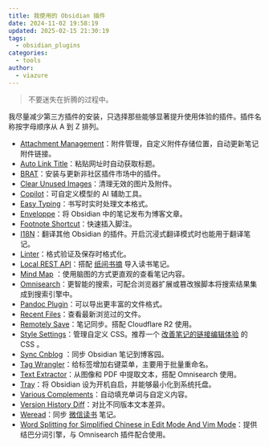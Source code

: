 ```yaml
---
title: 我使用的 Obsidian 插件
date: 2024-11-02 19:58:19
updated: 2025-02-15 21:30:19
tags:
  - obsidian_plugins
categories:
  - tools
author:
  - viazure
---
```


> 不要迷失在折腾的过程中。

我尽量减少第三方插件的安装，只选择那些能够显著提升使用体验的插件。插件名称按字母顺序从 A 到 Z 排列。

- [Attachment Management](obsidian://show-plugin?id=attachment-management)：附件管理，自定义附件存储位置，自动更新笔记附件链接。
- [Auto Link Title](obsidian://show-plugin?id=obsidian-auto-link-title)：粘贴网址时自动获取标题。
- [BRAT](obsidian://show-plugin?id=obsidian42-brat)：安装与更新非社区插件市场中的插件。
- [Clear Unused Images](obsidian://show-plugin?id=oz-clear-unused-images)：清理无效的图片及附件。
- [Copilot](obsidian://show-plugin?id=copilot)：可自定义模型的 AI 辅助工具。
- [Easy Typing](obsidian://show-plugin?id=easy-typing-obsidian)：书写时实时处理文本格式。
- [Enveloppe](obsidian://show-plugin?id=obsidian-mkdocs-publisher)：将 Obsidian 中的笔记发布为博客文章。
- [Footnote Shortcut](obsidian://show-plugin?id=obsidian-footnotes)：快速插入脚注。
- [I18N](https://github.com/0011000000110010/obsidian-i18n)：翻译其他 Obsidian 的插件。开启沉浸式翻译模式时也能用于翻译笔记。
- [Linter](obsidian://show-plugin?id=obsidian-linter)：格式验证及保存时格式化。
- [Local REST API](obsidian://show-plugin?id=obsidian-local-rest-api)：搭配 [纸间书摘](https://www.xmnote.com/) 导入读书笔记。
- [Mind Map](obsidian://show-plugin?id=obsidian-mind-map) ：使用脑图的方式更直观的查看笔记内容。
- [Omnisearch](obsidian://show-plugin?id=omnisearch)：更智能的搜索，可配合浏览器扩展或篡改猴脚本将搜索结果集成到搜索引擎中。
- [Pandoc Plugin](obsidian://show-plugin?id=obsidian-pandoc)：可以导出更丰富的文件格式。
- [Recent Files](obsidian://show-plugin?id=recent-files-obsidian)：查看最新浏览过的文件。
- [Remotely Save](obsidian://show-plugin?id=remotely-save)：笔记同步。搭配 Cloudflare R2 使用。
- [Style Settings](obsidian://show-plugin?id=obsidian-style-settings)：管理自定义 CSS。推荐一个 [改善笔记的链接编辑体验](https://forum-zh.obsidian.md/t/topic/38000) 的 CSS 。
- [Sync Cnblog](https://github.com/lei-ctyh/obsidian-sync-cnblog) ：同步 Obsidian 笔记到博客园。
- [Tag Wrangler](obsidian://show-plugin?id=tag-wrangler)：给标签增加右键菜单，主要用于批量重命名。
- [Text Extractor](obsidian://show-plugin?id=text-extractor)：从图像和 PDF 中提取文本，搭配 Omnisearch 使用。
- [Tray](obsidian://show-plugin?id=tray)：将 Obsidian 设为开机自启，并能够最小化到系统托盘。
- [Various Complements](obsidian://show-plugin?id=various-complements)：自动填充单词与自定义内容。
- [Version History Diff](obsidian://show-plugin?id=obsidian-version-history-diff)：对比不同版本文本差异。
- [Weread](obsidian://show-plugin?id=obsidian-weread-plugin)：同步 [微信读书](https://weread.qq.com/) 笔记。
- [Word Splitting for Simplified Chinese in Edit Mode And Vim Mode](obsidian://show-plugin?id=cm-chs-patch)：提供结巴分词引擎，与 Omnisearch 插件配合使用。                                                                                                                                                                    
